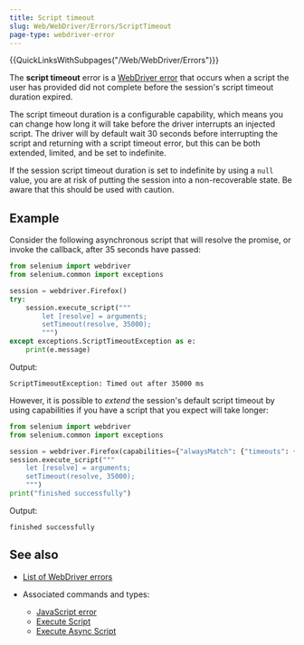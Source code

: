 ```yaml
---
title: Script timeout
slug: Web/WebDriver/Errors/ScriptTimeout
page-type: webdriver-error
---
```


{{QuickLinksWithSubpages("/Web/WebDriver/Errors")}}

The **script timeout** error is a [WebDriver error](/Web/WebDriver/Errors) that occurs when a script the user has provided did not complete before the session's script timeout duration expired.

The script timeout duration is a configurable capability, which means you can change how long it will take before the driver interrupts an injected script. The driver will by default wait 30 seconds before interrupting the script and returning with a script timeout error, but this can be both extended, limited, and be set to indefinite.

If the session script timeout duration is set to indefinite by using a `null` value, you are at risk of putting the session into a non-recoverable state. Be aware that this should be used with caution.

## Example

Consider the following asynchronous script that will resolve the promise, or invoke the callback, after 35 seconds have passed:

```python
from selenium import webdriver
from selenium.common import exceptions

session = webdriver.Firefox()
try:
    session.execute_script("""
        let [resolve] = arguments;
        setTimeout(resolve, 35000);
        """)
except exceptions.ScriptTimeoutException as e:
    print(e.message)
```

Output:

```plain
ScriptTimeoutException: Timed out after 35000 ms
```

However, it is possible to _extend_ the session's default script timeout by using capabilities if you have a script that you expect will take longer:

```python
from selenium import webdriver
from selenium.common import exceptions

session = webdriver.Firefox(capabilities={"alwaysMatch": {"timeouts": {"script": 150000}}})
session.execute_script("""
    let [resolve] = arguments;
    setTimeout(resolve, 35000);
    """)
print("finished successfully")
```

Output:

```plain
finished successfully
```

## See also

- [List of WebDriver errors](/Web/WebDriver/Errors)
- Associated commands and types:

  - [JavaScript error](/Web/WebDriver/Errors/JavaScriptError)
  - [Execute Script](/Web/WebDriver/Commands/ExecuteScript)
  - [Execute Async Script](/Web/WebDriver/Commands/ExecuteAsyncScript)
